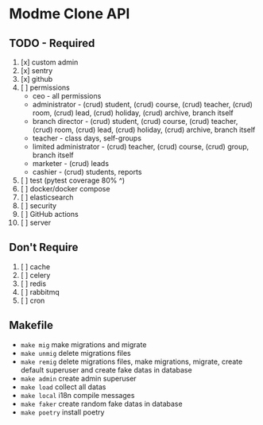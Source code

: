 # Modme Clone API

## TODO - Required

1. [x] custom admin
2. [x] sentry
3. [x] github
4. [ ] permissions
   - ceo - all permissions
   - administrator - (crud) student, (crud) course, (crud) teacher, (crud) room, (crud) lead, (crud) holiday, (crud) archive, branch itself
   - branch director - (crud) student, (crud) course, (crud) teacher, (crud) room, (crud) lead, (crud) holiday, (crud) archive, branch itself
   - teacher - class days, self-groups
   - limited administrator - (crud) teacher, (crud) course, (crud) group, branch itself
   - marketer - (crud) leads
   - cashier - (crud) students, reports
5. [ ] test (pytest coverage 80% ^)
6. [ ] docker/docker compose
7. [ ] elasticsearch
8. [ ] security
9. [ ] GitHub actions
10. [ ] server

## Don't Require

1. [ ] cache
2. [ ] celery
3. [ ] redis
4. [ ] rabbitmq
5. [ ] cron

## Makefile

- ```make mig``` make migrations and migrate
- ```make unmig``` delete migrations files
- ```make remig``` delete migrations files, make migrations, migrate, create default superuser and create fake datas in database
- ```make admin``` create admin superuser
- ```make load``` collect all datas
- ```make local``` i18n compile messages
- ```make faker``` create random fake datas in database
- ```make poetry``` install poetry
